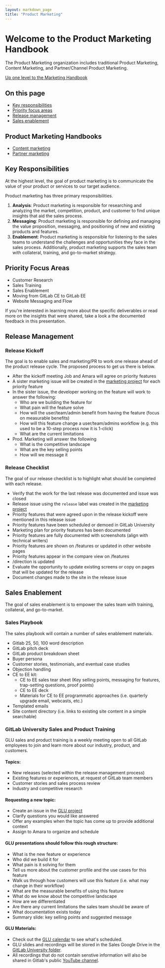 ```yaml
---
layout: markdown_page
title: "Product Marketing"
---
```

# Welcome to the Product Marketing Handbook  

The Product Marketing organization includes traditional Product Marketing, Content Marketing, and Partner/Channel Product Marketing.

[Up one level to the Marketing Handbook](/handbook/marketing/)

## On this page

* [Key responsibilities](#responsibilities)
* [Priority focus areas](#priority-focus-areas)
* [Release management](#release-management)
* [Sales enablement](#sales-enablement)


## Product Marketing Handbooks  
* [Content marketing](/handbook/marketing/product-marketing/content-marketing/)
* [Partner marketing](/handbook/marketing/product-marketing/partner-marketing/)

## Key Responsibilities<a name="responsibilities"></a>

At the highest level, the goal of product marketing is to communicate the value of your product
or services to our target audience.

Product marketing has three primary responsibilities.

1. **Analysis**: Product marketing is responsible for researching and analyzing the market, competition, product, and customer to find unique insights that aid the sales process.
2. **Messaging**: Product marketing is responsible for defining and managing the value proposition, messaging, and positioning of new and existing products and features.
3. **Enablement**: Product marketing is responsible for listening to the sales teams to understand the challenges and opportunities they face in the sales process. Additionally, product marketing supports the sales team with collateral, training, and go-to-market strategy.


## Priority Focus Areas<a name="priority-focus-areas"></a>

* Customer Research 
* Sales Training
* Sales Enablement 
* Moving from GitLab CE to GitLab EE
* Website Messaging and Flow 

If you're interested in learning more about the specific deliverables or read more on the insights that were shared, take a look a the documented feedback in this presentation. 

<script async class="speakerdeck-embed" data-id="10e750aafa4f4680af00f134d1dc4bcd" data-ratio="1.77777777777778" src="//speakerdeck.com/assets/embed.js"></script>

## Release Management<a name="release-management"></a>

### Release Kickoff

The goal is to enable sales and marketing/PR to work one release ahead of the product release cycle. The proposed process to get us there is below.   

- After the kickoff meeting Job and Amara will agree on priority features
- A sister marketing issue will be created in the [marketing project](https://gitlab.com/gitlab-com/marketing) for each priority feature
- In the sister issue, the developer working on the feature will work to answer the following:
    - Who are we building the feature for
    - What pain will the feature solve
    - How will the user/team/admin benefit from having the feature (focus on measurable benefits)
    - How will this feature change a user/team/admins workflow (e.g. this used to be a 10-step process now it is 1-click)
    - What are the current limitations
- Prod. Marketing will answer the following
    - What is the competitive landscape
    - What are the key selling points
    - How will we message it

### Release Checklist 

The goal of our release checklist is to highlight what should be completed with each release.  

- Verify that the work for the last release was documented and issue was closed 
- Release issue using the `release` label was created in the [marketing project](https://gitlab.com/gitlab-com/marketing) 
- Priority features that were agreed upon in the release kickoff were mentioned in this release issue
- Priority features have been scheduled or demoed in GitLab University
- Marketing plan for priority features has been documented
- Priority features are fully documented with screenshots (align with technical writers)
- Priority features are shown on /features or updated in other website pages
- Priority features appear in the compare view on /features
- /direction is updated 
- Evaluate the opportunity to update existing screens or copy on pages that will be updated for the release
- Document changes made to the site in the release issue

## Sales Enablement<a name="sales-enablement"></a>

The goal of sales enablement is to empower the sales team with training, collateral, and go-to-market. 

### Sales Playbook

The sales playbook will contain a number of sales enablement materials. 

* Gitlab 25, 50, 100 word description
* GitLab pitch deck
* GitLab product breakdown sheet
* Buyer persona
* Customer stories, testimonials, and eventual case studies
* Objection handling
* CE to EE kit: 
    * CE to EE sales tear sheet (Key selling points, messaging for features, trap-setting questions, proof points) 
    * CE to EE deck  
    * Materials for CE to EE programmatic approaches (i.e. quarterly upgrade email, webcasts, etc.)
* Templated emails 
* Site content directory (i.e. links to existing site content in a simple searchable)


### GitLab University Sales and Product Training 

GLU sales and product training is a weekly meeting open to all GitLab employees to join and learn more about our industry, product, and customers.

#### **Topics**:

- New releases (selected within the release management process)
- Existing features or experiences, at request of GitLab team members 
- Customer stories and sales process review
- Industry and competitive research 

#### **Requesting a new topic**:
 - Create an issue in the [GLU project](https://gitlab.com/gitlab-org/University)
 - Clarify questions you would like answered 
 - Offer any examples when the topic has come up to provide additional context
 - Assign to Amara to organize and schedule

#### **GLU presentations should follow this rough structure**:
- What is the new feature or experience
- Who did we build it for
- What pain is it solving for them
- Tell us more about the customer profile and the use cases for this feature
- Walk us through how customers will use this feature (i.e. what may change in their workflow)
- What are the measurable benefits of using this feature
- What do we know about the competitive landscape
- How are we differentiated
- Are there any current limitations the sales team should be aware of
- What documentation exists today
- Summary slide: key selling points and suggested message

#### **GLU Materials**: 

* Check out the [GLU calendar](https://docs.google.com/a/gitlab.com/spreadsheets/d/18ZouDT5HASCxztDX_a8H4zHVrTN0EkqbIkuf9SpHJsM/edit?usp=sharing) to see what's scheduled. 
* GLU slides and recordings will be stored in the Sales Google Drive in the [GitLab University folder](https://drive.google.com/a/gitlab.com/folderview?id=0B41DBToSSIG_NlNFLUEwQ2JHSVk&usp=sharing).
* All recordings that do not contain senstive information will also be shared in Gitlab's public [YouTube channel](https://www.youtube.com/channel/UCnMGQ8QHMAnVIsI3xJrihhg). 
